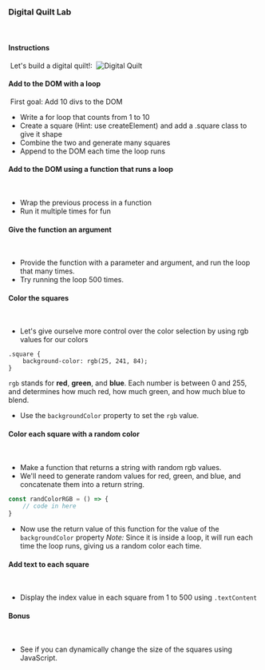 ### Digital Quilt Lab
​
#### Instructions
​
Let's build a digital quilt!:
​
![Digital Quilt](digial-quilt.png)
​
#### Add to the DOM with a loop
​
First goal: Add 10 divs to the DOM
- Write a for loop that counts from 1 to 10
- Create a square (Hint: use createElement) and add a .square class to give it shape
- Combine the two and generate many squares
- Append to the DOM each time the loop runs
​
#### Add to the DOM using a function that runs a loop
​
- Wrap the previous process in a function
- Run it multiple times for fun
​
#### Give the function an argument
​
- Provide the function with a parameter and argument, and run the loop that many times.
- Try running the loop 500 times.
​
#### Color the squares
​
- Let's give ourselve more control over the color selection by using rgb values for our colors
​
```
.square {
    background-color: rgb(25, 241, 84);
}
```
`rgb` stands for **red**, **green**, and **blue**. Each number is between 0 and 255, and determines how much red, how much green, and how much blue to blend.
​
- Use the `backgroundColor` property to set the `rgb` value.
​
#### Color each square with a random color
​
- Make a function that returns a string with random rgb values.
- We'll need to generate random values for red, green, and blue, and concatenate them into a return string.
​
```js
const randColorRGB = () => {
    // code in here
}
```
- Now use the return value of this function for the value of the `backgroundColor` property
*Note:* Since it is inside a loop, it will run each time the loop runs, giving us a random color each time.
​
#### Add text to each square
​
- Display the index value in each square from 1 to 500 using `.textContent`
​
#### **Bonus**
​
- See if you can dynamically change the size of the squares using JavaScript.